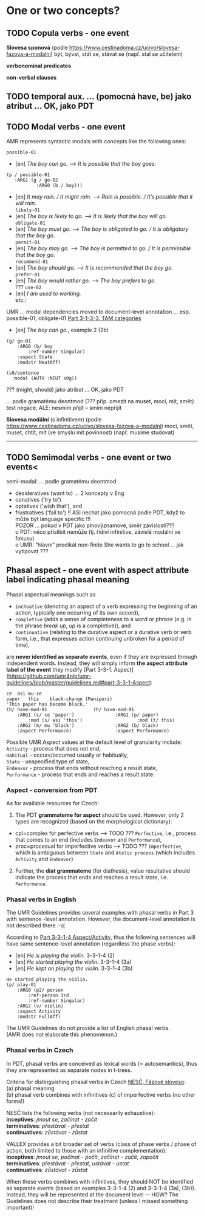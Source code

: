 # One or two concepts?


## TODO Copula verbs - one event
**Slovesa sponová** (podle https://www.cestinadoma.cz/ucivo/slovesa-fazova-a-modalni)
být, bývat, stát se, stávat se (např. stal se učitelem)

**verbonominal predicates**

**non-verbal clauses**


## TODO temporal aux. … (pomocná have, be) jako atribut … OK, jako PDT


## TODO Modal verbs - one event

AMR represents syntactic modals with concepts like the following ones:  

`possible-01`
* [en] _The boy can go. --> It is possible that the boy goes._  
```
(p / possible-01
   :ARG1 (g / go-02
           :ARG0 (b / boy)))
```

* [en] _It may rain. / It might rain. --> Rain is possible. / It’s possible that it will rain._  
`likely-01`   
* [en] _The boy is likely to go. --> It is likely that the boy will go._  
`obligate-01`  
* [en] _The boy must go. --> The boy is obligated to go. / It is obligatory that the boy go._  
`permit-01`  
* [en] _The boy may go. --> The boy is permitted to go. / It is permissible that the boy go._  
`recommend-01`  
* [en] _The boy should go. --> It is recommended that the boy go._  
`prefer-01`  
* [en] _The boy would rather go. --> The boy prefers to go._  
??? `use-02`  
* [en] _I am used to working._  
etc.:

UMR … modal dependencies moved to document-level annotation … esp. possible-01, obligate-01
[Part 3-1-3-3. TAM categories](https://github.com/umr4nlp/umr-guidelines/blob/master/guidelines.md#Part-3-1-3-3-TAM-categories)

* [en] _The boy can go._, example 2 (2b)

```
(g/ go-01  
    :ARG0 (b/ boy
    	:ref-number Singular)
    :aspect State
    :modstr NeutAff)

(s0/sentence
  :modal (AUTH :NEUT s0g))
```  


??? (might, should) jako atribut … OK, jako PDT

… podle gramatému deontmod (??? příp. omezit na muset, moci, mít, smět)
test negace, ALE: nesmím přijít – smím nepřijít


**Slovesa modální** (s infinitivem) (podle https://www.cestinadoma.cz/ucivo/slovesa-fazova-a-modalni)
moci, smět, muset, chtít, mít (ve smyslu mít povinnost) (např. musíme studovat)

---

## TODO Semimodal verbs - one event or two events<

semi-modal:	… podle gramatému deontmod  
- desideratives (want to) … 2 koncepty v Eng
- conatives ('try to')
- optatives ('wish that'), and 
- frustratives ('fail to')
!! ASI nechat jako pomocná podle PDT, když to může být language specific !!!  
POZOR … pokud v PDT jako plnovýznamové, směr závislosti???   
o	PDT: něco přislíbit nemůže (tj. řídíví infinitive, závislé modální ve fokusu)  
o	UMR: “hlavní” predikát non-finite She wants to go to school … jak vytipovat ???


## Phasal aspect - one event with aspect attribute label indicating phasal meaning

Phasal aspectual meanings such as  
- `inchoative` (denoting an aspect of a verb expressing the beginning of an action, typically one occurring of its own accord), 
- `completive` (adds a sense of completeness to a word or phrase (e.g. in the phrase _break up_,  _up_ is a completive)), and 
- `continuative` (relating to the durative aspect or a durative verb or verb form, i.e.,  that expresses action continuing unbroken for a period of time),
  
are **never identified as separate events**, even if they are expressed through independent words. Instead, they will simply inform **the aspect attribute label of the event** they modify [Part 3-3-1. Aspect] (https://github.com/umr4nlp/umr-guidelines/blob/master/guidelines.md#part-3-3-1-Aspect)

```
ce	əsi	mu-re
paper	this	black-change (Manipuri)
'This paper has become black.'
(h/ have-mod-91					(h/ have-mod-91
    :ARG1 (c/ ce 'paper')			    :ARG1 (p/ paper)
    	:mod (s/ əsi 'this')			        :mod (t/ this)
    :ARG2 (m/ mu 'black')			    :ARG2 (b/ black)
    :aspect Performance)			    :aspect Performance)
```


Possible UMR Aspect values at the default level of granularity include:   
`Activity` - process that does not end,  
`Habitual` - occurs/occurred usually or habitually,  
`State` - unspecified type of state,  
`Endeavor` - process that ends without reaching a result state,  
`Performance` - process that ends and reaches a result state.  

### Aspect - conversion from PDT
As for available resources for Czech:
1) The PDT **grammateme for aspect** should be used. However, only 2 types are recognized (based on the morphological dictionary): 
- cpl=complex for perfective verbs --> TODO ??? `Perfective`, i.e., process that comes to an end (includes `Endeavor` and `Performance`),
- proc=procesual for imperfective verbs --> TODO ??? `Imperfective`, which is ambiguous between `State` and `Atelic process` (which includes `Activity` and `Endeavor`)
2) Further, the **diat grammateme** (for diathesis), value resultative should indicate the process that ends and reaches a result state, i.e. `Performance`.


### Phasal verbs in English

The UMR Guidelines provides several examples with phasal verbs in Part 3 with sentence -level annotation. However, the document-level annotation is not described there  :-((   
 
According to [Part 3-3-1-4 Aspect/Activity](https://github.com/umr4nlp/umr-guidelines/blob/master/guidelines.md#part-3-3-1-4-activity), thus the following sentences will have same sentence-level annotation (regardless the phase verbs):
* [en] _He is playing the violin._  3-3-1-4 (2) 
* [en] _He started playing the violin._ 3-3-1-4 (3a) 
* [en] _He kept on playing the violin._ 3-3-1-4 (3b) 

```
He started playing the violin.
(p/ play-01
	:ARG0 (p2/ person
		:ref-person 3rd
		:ref-number Singular)
	:ARG2 (v/ violin)
	:aspect Activity
	:modstr FullAff)
```

The UMR Guidelines do not provide a list of English phasal verbs.  
(AMR does not elaborate this phenomenon.) 
 
### Phasal verbs in Czech

In PDT, phasal verbs are conceived as lexical words (= autosemantics), thus they are represented as separate nodes in t-trees. 
 
Criteria for distinguishing phasal verbs in Czech [NESČ, Fázové sloveso](https://www.czechency.org/slovnik/F%C3%81ZOV%C3%89%20SLOVESO):  
(a) phasal meaning  
(b) phasal verb combines with infinitives (c) of imperfective verbs (no other forms!)  

NESČ lists the following verbs (not necessarily exhaustive):  
**inceptives**: _jmout se_, _začínat - začít_  
**terminatives**: _přestávat - přestat_  
**continuatives**: _zůstávat - zůstat_  

<!--([Slovesa fázová](https://www.cestinadoma.cz/ucivo/slovesa-fazova-a-modalni) the same list)-->

VALLEX provides a bit broader set of verbs (class of phase verbs / phase of action, both limited to those with an infinitive complementation):   
**inceptives**: _jmout se_, _počínat - počít_, _začínat - začít_, _započít_  
**terminatives**: _přestávat - přestat_, _ustávat - ustat_  
**continuatives**: _zůstávat - zůstat_  

<!-- VALLEX: problém s (b): infinitiv alternující s dalšími formami:   
počínat-počít, začínat-začít, započít ... 4,s+7,inf  
přestávat-přestat ... s+7,inf; ustávat1-ustat ... s+7,v+6,inf 
NE vrhat_se - vrhnout_se (nesplněné b, do+2,na+4,inf)-->

When these verbs combines with infinitives, they should NOT be identified as separate events (based on examples 3-3-1-4 (2) and 3-3-1-4 (3a), (3b)).  
Instead, they will be represented at the document level -- HOW? 
The Guidelines does not describe their treatment (unless I missed something important)!








